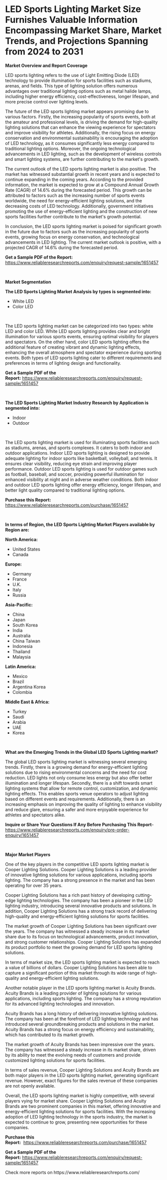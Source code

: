 <p><h1>LED Sports Lighting Market Size Furnishes Valuable Information Encompassing Market Share, Market Trends, and Projections Spanning from 2024 to 2031</h1></p><p><strong>Market Overview and Report Coverage</strong></p>
<p><p>LED sports lighting refers to the use of Light Emitting Diode (LED) technology to provide illumination for sports facilities such as stadiums, arenas, and fields. This type of lighting solution offers numerous advantages over traditional lighting options such as metal halide lamps, including higher energy efficiency, cost-effectiveness, longer lifespan, and more precise control over lighting levels.</p><p>The future of the LED sports lighting market appears promising due to various factors. Firstly, the increasing popularity of sports events, both at the amateur and professional levels, is driving the demand for high-quality lighting solutions that can enhance the viewing experience for spectators and improve visibility for athletes. Additionally, the rising focus on energy conservation and environmental sustainability is encouraging the adoption of LED technology, as it consumes significantly less energy compared to traditional lighting options. Moreover, the ongoing technological advancements in LED lighting, such as the development of wireless controls and smart lighting systems, are further contributing to the market's growth.</p><p>The current outlook of the LED sports lighting market is also positive. The market has witnessed substantial growth in recent years and is expected to continue expanding in the coming years. According to the provided information, the market is expected to grow at a Compound Annual Growth Rate (CAGR) of 14.6% during the forecasted period. This growth can be attributed to factors such as the increasing number of sports events worldwide, the need for energy-efficient lighting solutions, and the decreasing costs of LED technology. Additionally, government initiatives promoting the use of energy-efficient lighting and the construction of new sports facilities further contribute to the market's growth potential.</p><p>In conclusion, the LED sports lighting market is poised for significant growth in the future due to factors such as the increasing popularity of sports events, growing focus on energy conservation, and technological advancements in LED lighting. The current market outlook is positive, with a projected CAGR of 14.6% during the forecasted period.</p></p>
<p><strong>Get a Sample PDF of the Report:</strong> <a href="https://www.reliableresearchreports.com/enquiry/request-sample/1651457">https://www.reliableresearchreports.com/enquiry/request-sample/1651457</a></p>
<p>&nbsp;</p>
<p><strong>Market Segmentation</strong></p>
<p><strong>The LED Sports Lighting Market Analysis by types is segmented into:</strong></p>
<p><ul><li>White LED</li><li>Color LED</li></ul></p>
<p>&nbsp;</p>
<p><p>The LED sports lighting market can be categorized into two types: white LED and color LED. White LED sports lighting provides clear and bright illumination for various sports events, ensuring optimal visibility for players and spectators. On the other hand, color LED sports lighting offers the additional feature of creating vibrant and dynamic lighting effects, enhancing the overall atmosphere and spectator experience during sporting events. Both types of LED sports lighting cater to different requirements and preferences in terms of lighting design and functionality.</p></p>
<p><strong>Get a Sample PDF of the Report:</strong>&nbsp;<a href="https://www.reliableresearchreports.com/enquiry/request-sample/1651457">https://www.reliableresearchreports.com/enquiry/request-sample/1651457</a></p>
<p>&nbsp;</p>
<p><strong>The LED Sports Lighting Market Industry Research by Application is segmented into:</strong></p>
<p><ul><li>Indoor</li><li>Outdoor</li></ul></p>
<p>&nbsp;</p>
<p><p>The LED sports lighting market is used for illuminating sports facilities such as stadiums, arenas, and sports complexes. It caters to both indoor and outdoor applications. Indoor LED sports lighting is designed to provide adequate lighting for indoor sports like basketball, volleyball, and tennis. It ensures clear visibility, reducing eye strain and improving player performance. Outdoor LED sports lighting is used for outdoor games such as football, baseball, and soccer, providing powerful illumination for enhanced visibility at night and in adverse weather conditions. Both indoor and outdoor LED sports lighting offer energy efficiency, longer lifespan, and better light quality compared to traditional lighting options.</p></p>
<p><strong>Purchase this Report:</strong>&nbsp; <a href="https://www.reliableresearchreports.com/purchase/1651457">https://www.reliableresearchreports.com/purchase/1651457</a></p>
<p>&nbsp;</p>
<p><strong>In terms of Region, the LED Sports Lighting Market Players available by Region are:</strong></p>
<p>
    <p> <strong> North America: </strong>
        <ul>
            <li>United States</li>
            <li>Canada</li>
        </ul>
        </p> 
    <p> <strong> Europe: </strong>
        <ul>
            <li>Germany</li>
            <li>France</li>
            <li>U.K.</li>
            <li>Italy</li>
            <li>Russia</li>
        </ul>
        </p> 
    <p> <strong> Asia-Pacific: </strong>
        <ul>
            <li>China</li>
            <li>Japan</li>
            <li>South Korea</li>
            <li>India</li>
            <li>Australia</li>
            <li>China Taiwan</li>
            <li>Indonesia</li>
            <li>Thailand</li>
            <li>Malaysia</li>
        </ul>
        </p> 
    <p> <strong> Latin America: </strong>
        <ul>
            <li>Mexico</li>
            <li>Brazil</li>
            <li>Argentina Korea</li>
            <li>Colombia</li>
        </ul>
        </p> 
    <p> <strong> Middle East & Africa: </strong>
        <ul>
            <li>Turkey</li>
            <li>Saudi</li>
            <li>Arabia</li>
            <li>UAE</li>
            <li>Korea</li>
        </ul>
    </p>
    </p>
<p>&nbsp;</p>
<p><strong>What are the Emerging Trends in the Global LED Sports Lighting market?</strong></p>
<p><p>The global LED sports lighting market is witnessing several emerging trends. Firstly, there is a growing demand for energy-efficient lighting solutions due to rising environmental concerns and the need for cost reduction. LED lights not only consume less energy but also offer better illumination and longer lifespan. Secondly, there is a shift towards smart lighting systems that allow for remote control, customization, and dynamic lighting effects. This enables sports venue operators to adjust lighting based on different events and requirements. Additionally, there is an increasing emphasis on improving the quality of lighting to enhance visibility and reduce glare, ensuring a safer and more enjoyable experience for athletes and spectators alike.</p></p>
<p><strong>Inquire or Share Your Questions If Any Before Purchasing This Report</strong>- <a href="https://www.reliableresearchreports.com/enquiry/pre-order-enquiry/1651457">https://www.reliableresearchreports.com/enquiry/pre-order-enquiry/1651457</a></p>
<p>&nbsp;</p>
<p><strong>Major Market Players</strong></p>
<p><p>One of the key players in the competitive LED sports lighting market is Cooper Lighting Solutions. Cooper Lighting Solutions is a leading provider of innovative lighting solutions for various applications, including sports lighting. The company has a strong presence in the market and has been operating for over 35 years.</p><p>Cooper Lighting Solutions has a rich past history of developing cutting-edge lighting technologies. The company has been a pioneer in the LED lighting industry, introducing several innovative products and solutions. In addition, Cooper Lighting Solutions has a strong track record of delivering high-quality and energy-efficient lighting solutions for sports facilities.</p><p>The market growth of Cooper Lighting Solutions has been significant over the years. The company has witnessed a steady increase in its market share due to its focus on technological advancements, product innovation, and strong customer relationships. Cooper Lighting Solutions has expanded its product portfolio to meet the growing demand for LED sports lighting solutions.</p><p>In terms of market size, the LED sports lighting market is expected to reach a value of billions of dollars. Cooper Lighting Solutions has been able to capture a significant portion of this market through its wide range of high-quality and energy-efficient lighting solutions.</p><p>Another notable player in the LED sports lighting market is Acuity Brands. Acuity Brands is a leading provider of lighting solutions for various applications, including sports lighting. The company has a strong reputation for its advanced lighting technologies and innovation.</p><p>Acuity Brands has a long history of delivering innovative lighting solutions. The company has been at the forefront of LED lighting technology and has introduced several groundbreaking products and solutions in the market. Acuity Brands has a strong focus on energy efficiency and sustainability, which has contributed to its market growth.</p><p>The market growth of Acuity Brands has been impressive over the years. The company has witnessed a steady increase in its market share, driven by its ability to meet the evolving needs of customers and provide customized lighting solutions for sports facilities.</p><p>In terms of sales revenue, Cooper Lighting Solutions and Acuity Brands are both major players in the LED sports lighting market, generating significant revenue. However, exact figures for the sales revenue of these companies are not openly available.</p><p>Overall, the LED sports lighting market is highly competitive, with several players vying for market share. Cooper Lighting Solutions and Acuity Brands are two prominent companies in this market, offering innovative and energy-efficient lighting solutions for sports facilities. With the increasing adoption of LED lighting technology in the sports industry, the market is expected to continue to grow, presenting new opportunities for these companies.</p></p>
<p><strong>Purchase this Report:</strong>&nbsp;&nbsp;<a href="https://www.reliableresearchreports.com/purchase/1651457">https://www.reliableresearchreports.com/purchase/1651457</a></p>
<p></p>
<p><strong>Get a Sample PDF of the Report:</strong>&nbsp;<a href="https://www.reliableresearchreports.com/enquiry/request-sample/1651457">https://www.reliableresearchreports.com/enquiry/request-sample/1651457</a></p>
<p>Check more reports on https://www.reliableresearchreports.com/</p>